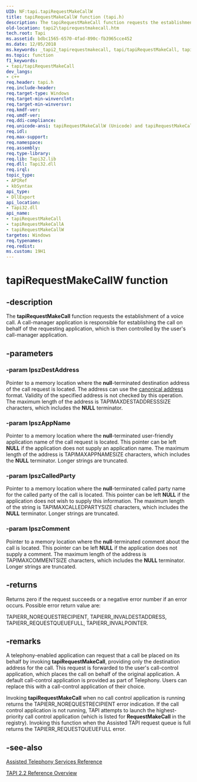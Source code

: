 ```yaml
---
UID: NF:tapi.tapiRequestMakeCallW
title: tapiRequestMakeCallW function (tapi.h)
description: The tapiRequestMakeCall function requests the establishment of a voice call. A call-manager application is responsible for establishing the call on behalf of the requesting application, which is then controlled by the user's call-manager application.
old-location: tapi2\tapirequestmakecall.htm
tech.root: Tapi
ms.assetid: bdbc1565-6570-4fad-890c-fb3965cce452
ms.date: 12/05/2018
ms.keywords: _tapi2_tapirequestmakecall, tapi/tapiRequestMakeCall, tapi/tapiRequestMakeCallA, tapi/tapiRequestMakeCallW, tapi2.tapirequestmakecall, tapiRequestMakeCall, tapiRequestMakeCall function [TAPI 2.2], tapiRequestMakeCallA, tapiRequestMakeCallW
ms.topic: function
f1_keywords:
- tapi/tapiRequestMakeCall
dev_langs:
- c++
req.header: tapi.h
req.include-header: 
req.target-type: Windows
req.target-min-winverclnt: 
req.target-min-winversvr: 
req.kmdf-ver: 
req.umdf-ver: 
req.ddi-compliance: 
req.unicode-ansi: tapiRequestMakeCallW (Unicode) and tapiRequestMakeCallA (ANSI)
req.idl: 
req.max-support: 
req.namespace: 
req.assembly: 
req.type-library: 
req.lib: Tapi32.lib
req.dll: Tapi32.dll
req.irql: 
topic_type:
- APIRef
- kbSyntax
api_type:
- DllExport
api_location:
- Tapi32.dll
api_name:
- tapiRequestMakeCall
- tapiRequestMakeCallA
- tapiRequestMakeCallW
targetos: Windows
req.typenames: 
req.redist: 
ms.custom: 19H1
---
```


# tapiRequestMakeCallW function

## -description

The <b>tapiRequestMakeCall</b> function requests the establishment of a voice call. A call-manager application is responsible for establishing the call on behalf of the requesting application, which is then controlled by the user's call-manager application.

## -parameters

### -param lpszDestAddress

Pointer to a memory location where the <b>null</b>-terminated destination address of the call request is located. The address can use the 
[canonical address](/windows/win32/tapi/address-ovr#canonical-addresses) format. Validity of the specified address is not checked by this operation. The maximum length of the address is TAPIMAXDESTADDRESSSIZE characters, which includes the <b>NULL</b> terminator.

### -param lpszAppName

Pointer to a memory location where the <b>null</b>-terminated user-friendly application name of the call request is located. This pointer can be left <b>NULL</b> if the application does not supply an application name. The maximum length of the address is TAPIMAXAPPNAMESIZE characters, which includes the <b>NULL</b> terminator. Longer strings are truncated.


### -param lpszCalledParty

Pointer to a memory location where the <b>null</b>-terminated called party name for the called party of the call is located. This pointer can be left <b>NULL</b> if the application does not wish to supply this information. The maximum length of the string is TAPIMAXCALLEDPARTYSIZE characters, which includes the <b>NULL</b> terminator. Longer strings are truncated.


### -param lpszComment

Pointer to a memory location where the <b>null</b>-terminated comment about the call is located. This pointer can be left <b>NULL</b> if the application does not supply a comment. The maximum length of the address is TAPIMAXCOMMENTSIZE characters, which includes the <b>NULL</b> terminator. Longer strings are truncated.


## -returns



Returns zero if the request succeeds or a negative error number if an error occurs. Possible error return value are:

TAPIERR_NOREQUESTRECIPIENT, TAPIERR_INVALDESTADDRESS, TAPIERR_REQUESTQUEUEFULL, TAPIERR_INVALPOINTER.




## -remarks



A telephony-enabled application can request that a call be placed on its behalf by invoking 
<b>tapiRequestMakeCall</b>, providing only the destination address for the call. This request is forwarded to the user's call-control application, which places the call on behalf of the original application. A default call-control application is provided as part of  Telephony. Users can replace this with a call-control application of their choice.

Invoking 
<b>tapiRequestMakeCall</b> when no call control application is running returns the TAPIERR_NOREQUESTRECIPIENT error indication. If the call control application is not running, TAPI attempts to launch the highest-priority call control application (which is listed for <b>RequestMakeCall</b> in the registry). Invoking this function when the Assisted TAPI request queue is full returns the TAPIERR_REQUESTQUEUEFULL error.




## -see-also




<a href="https://docs.microsoft.com/windows/desktop/Tapi/assisted-telephony-services-reference">Assisted Telephony Services Reference</a>



<a href="https://docs.microsoft.com/windows/desktop/Tapi/tapi-2-2-reference">TAPI 2.2 Reference Overview</a>
 

 

